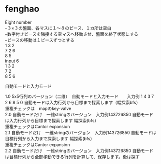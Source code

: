 # fenghao
Eight number   
–３×３の盤面、各マスに１〜８のピース、１カ所は空白  
–数字付きピースを隣接する空マスへ移動させ、盤面を終了状態にする  
–ピースの移動は１ピースずつとする  
1 3 2  
7 2 6  
8 5    
input 6  
1 3 2  
7 2    
8 5 6  

自動モードと入力モード  

1.0    5x5行列のバージョン（二维）　自動モードと入力モード　　入力例 1 4 3 7 2 6 8 5 0  自動モードは入力行列から目標まで探索します（幅探索bfs）  
重複チェックは　mapのkey-valve  
2.0    自動モードだけ　一维stringのバージョン　入力例143726850  自動モードは入力行列から目標まで探索します 幅探索(bfs）  
重複チェックはCantor expansion  
2.1    自動モードだけ　一维stringのバージョン　入力例143726850  自動モードは目標行列から入力まで探索します 幅探索(bfs）  
重複チェックはCantor expansion  
2.2    自動モードだけ　一维stringのバージョン　入力例143726850  自動モードは目標行列から全部移動できる行列を計算して、保存します。後は探す  
